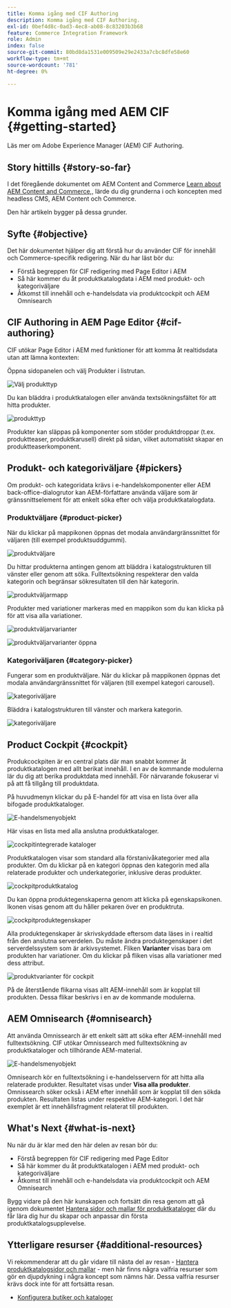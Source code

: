 ```yaml
---
title: Komma igång med CIF Authoring
description: Komma igång med CIF Authoring.
exl-id: 0bef4d8c-0ad3-4ec8-ab08-8c83203b3b68
feature: Commerce Integration Framework
role: Admin
index: false
source-git-commit: 80bd8da1531e009509e29e2433a7cbc8dfe58e60
workflow-type: tm+mt
source-wordcount: '781'
ht-degree: 0%

---
```



# Komma igång med AEM CIF {#getting-started}

Läs mer om Adobe Experience Manager (AEM) CIF Authoring.

## Story hittills {#story-so-far}

I det föregående dokumentet om AEM Content and Commerce [Learn about AEM Content and Commerce,](/help/commerce-cloud/cif-storefront/introduction.md), lärde du dig grunderna i och koncepten med headless CMS, AEM Content och Commerce.

Den här artikeln bygger på dessa grunder.

## Syfte {#objective}

Det här dokumentet hjälper dig att förstå hur du använder CIF för innehåll och Commerce-specifik redigering. När du har läst bör du:

* Förstå begreppen för CIF redigering med Page Editor i AEM
* Så här kommer du åt produktkatalogdata i AEM med produkt- och kategoriväljare
* Åtkomst till innehåll och e-handelsdata via produktcockpit och AEM Omnisearch

## CIF Authoring in AEM Page Editor {#cif-authoring}

CIF utökar Page Editor i AEM med funktioner för att komma åt realtidsdata utan att lämna kontexten:

Öppna sidopanelen och välj Produkter i listrutan.

![Välj produkttyp](assets/asset-finder-overview.png)

Du kan bläddra i produktkatalogen eller använda textsökningsfältet för att hitta produkter.

![produkttyp](assets/asset-finder-search.png)

Produkter kan släppas på komponenter som stöder produktdroppar (t.ex. produktteaser, produktkarusell) direkt på sidan, vilket automatiskt skapar en produktteaserkomponent.

## Produkt- och kategoriväljare {#pickers}

Om produkt- och kategoridata krävs i e-handelskomponenter eller AEM back-office-dialogrutor kan AEM-författare använda väljare som är gränssnittselement för att enkelt söka efter och välja produktkatalogdata.

### Produktväljare {#product-picker}

När du klickar på mappikonen öppnas det modala användargränssnittet för väljaren (till exempel produktsuddgummi).

![produktväljare](assets/product-picker-open.png)

Du hittar produkterna antingen genom att bläddra i katalogstrukturen till vänster eller genom att söka. Fulltextsökning respekterar den valda kategorin och begränsar sökresultaten till den här kategorin.

![produktväljarmapp](assets/product-picker-folders.png)

Produkter med variationer markeras med en mappikon som du kan klicka på för att visa alla variationer.

![produktväljarvarianter](assets/product-picker-variants.png)

![produktväljarvarianter öppna](assets/product-picker-variants-open.png)

### Kategoriväljaren {#category-picker}

Fungerar som en produktväljare. När du klickar på mappikonen öppnas det modala användargränssnittet för väljaren (till exempel kategori carousel).

![kategoriväljare](assets/category-picker-open.png)

Bläddra i katalogstrukturen till vänster och markera kategorin.

![kategoriväljare](assets/category-picker-folders.png)

## Product Cockpit {#cockpit}

Produkcockpiten är en central plats där man snabbt kommer åt produktkatalogen med allt berikat innehåll. I en av de kommande modulerna lär du dig att berika produktdata med innehåll. För närvarande fokuserar vi på att få tillgång till produktdata.

På huvudmenyn klickar du på E-handel för att visa en lista över alla bifogade produktkataloger.

![E-handelsmenyobjekt](assets/commerce-menu-item.png)

Här visas en lista med alla anslutna produktkataloger.

![cockpitintegrerade kataloger](assets/cockpit-Integrated-catalogs.png)

Produktkatalogen visar som standard alla förstanivåkategorier med alla produkter. Om du klickar på en kategori öppnas den kategorin med alla relaterade produkter och underkategorier, inklusive deras produkter.

![cockpitproduktkatalog](assets/cockpit-product-catalog.png)

Du kan öppna produktegenskaperna genom att klicka på egenskapsikonen. Ikonen visas genom att du håller pekaren över en produktruta.

![cockpitproduktegenskaper](assets/cockpit-properties.png)

Alla produktegenskaper är skrivskyddade eftersom data läses in i realtid från den anslutna serverdelen. Du måste ändra produktegenskaper i det serverdelssystem som är arkivsystemet. Fliken **Varianter** visas bara om produkten har variationer. Om du klickar på fliken visas alla variationer med dess attribut.

![produktvarianter för cockpit](assets/cockpit-properties-variants.png)

På de återstående flikarna visas allt AEM-innehåll som är kopplat till produkten. Dessa flikar beskrivs i en av de kommande modulerna.

## AEM Omnisearch {#omnisearch}

Att använda Omnissearch är ett enkelt sätt att söka efter AEM-innehåll med fulltextsökning. CIF utökar Omnissearch med fulltextsökning av produktkataloger och tillhörande AEM-material.

![E-handelsmenyobjekt](assets/omnisearch.png)

Omnisearch kör en fulltextsökning i e-handelsservern för att hitta alla relaterade produkter. Resultatet visas under **Visa alla produkter**. Omnissearch söker också i AEM efter innehåll som är kopplat till den sökda produkten. Resultaten listas under respektive AEM-kategori. I det här exemplet är ett innehållsfragment relaterat till produkten.

## What&#39;s Next {#what-is-next}

Nu när du är klar med den här delen av resan bör du:

* Förstå begreppen för CIF redigering med Page Editor
* Så här kommer du åt produktkatalogen i AEM med produkt- och kategoriväljare
* Åtkomst till innehåll och e-handelsdata via produktcockpit och AEM Omnisearch

Bygg vidare på den här kunskapen och fortsätt din resa genom att gå igenom dokumentet [Hantera sidor och mallar för produktkataloger](/help/commerce-cloud/cif-storefront/commerce-journeys/aem-commerce-content-author/catalog-templates.md) där du får lära dig hur du skapar och anpassar din första produktkatalogsupplevelse.

## Ytterligare resurser {#additional-resources}

Vi rekommenderar att du går vidare till nästa del av resan - [Hantera produktkatalogsidor och mallar](/help/commerce-cloud/cif-storefront/commerce-journeys/aem-commerce-content-author/catalog-templates.md) - men här finns några valfria resurser som gör en djupdykning i några koncept som nämns här. Dessa valfria resurser krävs dock inte för att fortsätta resan.

* [Konfigurera butiker och kataloger](/help/commerce-cloud/cif-storefront/getting-started.md#catalog)
